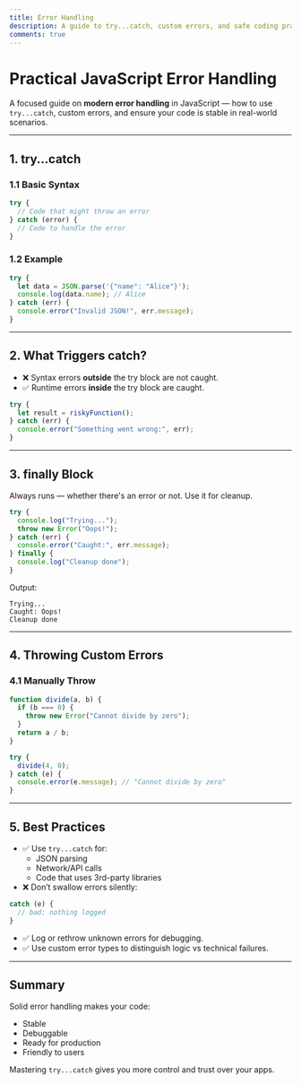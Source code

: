 ```yaml
---
title: Error Handling
description: A guide to try...catch, custom errors, and safe coding practices in JavaScript
comments: true
---
```


# Practical JavaScript Error Handling

A focused guide on **modern error handling** in JavaScript — how to use `try...catch`, custom errors, and ensure your code is stable in real-world scenarios.

---

## 1. try...catch

### 1.1 Basic Syntax

```js
try {
  // Code that might throw an error
} catch (error) {
  // Code to handle the error
}
```

### 1.2 Example

```js
try {
  let data = JSON.parse('{"name": "Alice"}');
  console.log(data.name); // Alice
} catch (err) {
  console.error("Invalid JSON!", err.message);
}
```

---

## 2. What Triggers catch?

- ❌ Syntax errors **outside** the try block are not caught.
- ✅ Runtime errors **inside** the try block are caught.

```js
try {
  let result = riskyFunction();
} catch (err) {
  console.error("Something went wrong:", err);
}
```

---

## 3. finally Block

Always runs — whether there's an error or not. Use it for cleanup.

```js
try {
  console.log("Trying...");
  throw new Error("Oops!");
} catch (err) {
  console.error("Caught:", err.message);
} finally {
  console.log("Cleanup done");
}
```

Output:

```
Trying...
Caught: Oops!
Cleanup done
```

---

## 4. Throwing Custom Errors

### 4.1 Manually Throw

```js
function divide(a, b) {
  if (b === 0) {
    throw new Error("Cannot divide by zero");
  }
  return a / b;
}

try {
  divide(4, 0);
} catch (e) {
  console.error(e.message); // "Cannot divide by zero"
}
```

---

## 5. Best Practices

- ✅ Use `try...catch` for:
  - JSON parsing
  - Network/API calls
  - Code that uses 3rd-party libraries
- ❌ Don’t swallow errors silently:

```js
catch (e) {
  // bad: nothing logged
}
```

- ✅ Log or rethrow unknown errors for debugging.
- ✅ Use custom error types to distinguish logic vs technical failures.

---

## Summary

Solid error handling makes your code:

- Stable
- Debuggable
- Ready for production
- Friendly to users

Mastering `try...catch` gives you more control and trust over your apps.
